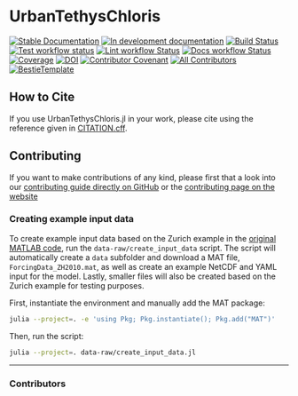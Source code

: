 # UrbanTethysChloris

[![Stable Documentation](https://img.shields.io/badge/docs-stable-blue.svg)](https://EPFL-ENAC.github.io/UrbanTethysChloris.jl/stable)
[![In development documentation](https://img.shields.io/badge/docs-dev-blue.svg)](https://EPFL-ENAC.github.io/UrbanTethysChloris.jl/dev)
[![Build Status](https://github.com/EPFL-ENAC/UrbanTethysChloris.jl/workflows/Test/badge.svg)](https://github.com/EPFL-ENAC/UrbanTethysChloris.jl/actions)
[![Test workflow status](https://github.com/EPFL-ENAC/UrbanTethysChloris.jl/actions/workflows/Test.yml/badge.svg?branch=main)](https://github.com/EPFL-ENAC/UrbanTethysChloris.jl/actions/workflows/Test.yml?query=branch%3Amain)
[![Lint workflow Status](https://github.com/EPFL-ENAC/UrbanTethysChloris.jl/actions/workflows/Lint.yml/badge.svg?branch=main)](https://github.com/EPFL-ENAC/UrbanTethysChloris.jl/actions/workflows/Lint.yml?query=branch%3Amain)
[![Docs workflow Status](https://github.com/EPFL-ENAC/UrbanTethysChloris.jl/actions/workflows/Docs.yml/badge.svg?branch=main)](https://github.com/EPFL-ENAC/UrbanTethysChloris.jl/actions/workflows/Docs.yml?query=branch%3Amain)
[![Coverage](https://codecov.io/gh/EPFL-ENAC/UrbanTethysChloris.jl/branch/main/graph/badge.svg)](https://codecov.io/gh/EPFL-ENAC/UrbanTethysChloris.jl)
[![DOI](https://zenodo.org/badge/DOI/FIXME)](https://doi.org/FIXME)
[![Contributor Covenant](https://img.shields.io/badge/Contributor%20Covenant-2.1-4baaaa.svg)](CODE_OF_CONDUCT.md)
[![All Contributors](https://img.shields.io/github/all-contributors/EPFL-ENAC/UrbanTethysChloris.jl?labelColor=5e1ec7&color=c0ffee&style=flat-square)](#contributors)
[![BestieTemplate](https://img.shields.io/endpoint?url=https://raw.githubusercontent.com/JuliaBesties/BestieTemplate.jl/main/docs/src/assets/badge.json)](https://github.com/JuliaBesties/BestieTemplate.jl)

## How to Cite

If you use UrbanTethysChloris.jl in your work, please cite using the reference given in [CITATION.cff](https://github.com/EPFL-ENAC/UrbanTethysChloris.jl/blob/main/CITATION.cff).

## Contributing

If you want to make contributions of any kind, please first that a look into our [contributing guide directly on GitHub](docs/src/90-contributing.md) or the [contributing page on the website](https://EPFL-ENAC.github.io/UrbanTethysChloris.jl/dev/90-contributing/)

### Creating example input data

To create example input data based on the Zurich example in the [original MATLAB code](https://github.com/NaikaMeili/UTC_ModelCode), run the `data-raw/create_input_data` script. The script will automatically create a `data` subfolder and download a MAT file, `ForcingData_ZH2010.mat`, as well as create an example NetCDF and YAML input for the model. Lastly, smaller files will also be created based on the Zurich example for testing purposes.

First, instantiate the environment and manually add the MAT package:

```bash
julia --project=. -e 'using Pkg; Pkg.instantiate(); Pkg.add("MAT")'
```

Then, run the script:

```bash
julia --project=. data-raw/create_input_data.jl
```

---

### Contributors

<!-- ALL-CONTRIBUTORS-LIST:START - Do not remove or modify this section -->
<!-- prettier-ignore-start -->
<!-- markdownlint-disable -->

<!-- markdownlint-restore -->
<!-- prettier-ignore-end -->

<!-- ALL-CONTRIBUTORS-LIST:END -->

